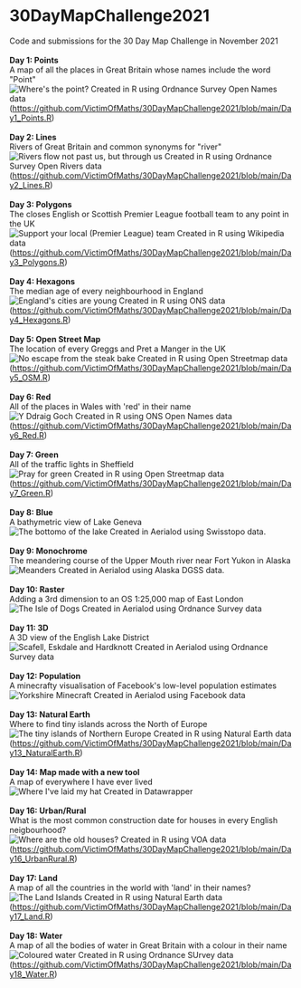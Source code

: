 # 30DayMapChallenge2021
Code and submissions for the 30 Day Map Challenge in November 2021
<br><br>
**Day 1: Points**
<br>
A map of all the places in Great Britain whose names include the word "Point"<br>
![Where's the point?](https://github.com/VictimOfMaths/30DayMapChallenge2021/blob/main/Day1_Points.png)
Created in R using Ordnance Survey Open Names data (https://github.com/VictimOfMaths/30DayMapChallenge2021/blob/main/Day1_Points.R)
<br><br>
**Day 2: Lines**
<br>
Rivers of Great Britain and common synonyms for "river"<br>
![Rivers flow not past us, but through us](https://github.com/VictimOfMaths/30DayMapChallenge2021/blob/main/Day2_Lines.png)
Created in R using Ordnance Survey Open Rivers data (https://github.com/VictimOfMaths/30DayMapChallenge2021/blob/main/Day2_Lines.R)
<br><br>
**Day 3: Polygons**
<br>
The closes English or Scottish Premier League football team to any point in the UK<br>
![Support your local (Premier League) team](https://github.com/VictimOfMaths/30DayMapChallenge2021/blob/main/Day3_Polygons.png)
Created in R using Wikipedia data (https://github.com/VictimOfMaths/30DayMapChallenge2021/blob/main/Day3_Polygons.R)
<br><br>
**Day 4: Hexagons**
<br>
The median age of every neighbourhood in England<br>
![England's cities are young](https://github.com/VictimOfMaths/30DayMapChallenge2021/blob/main/Day4_Hexagons.png)
Created in R using ONS data (https://github.com/VictimOfMaths/30DayMapChallenge2021/blob/main/Day4_Hexagons.R)
<br><br>
**Day 5: Open Street Map**
<br>
The location of every Greggs and Pret a Manger in the UK<br>
![No escape from the steak bake](https://github.com/VictimOfMaths/30DayMapChallenge2021/blob/main/Day5_OSM.png)
Created in R using Open Streetmap data (https://github.com/VictimOfMaths/30DayMapChallenge2021/blob/main/Day5_OSM.R)
<br><br>
**Day 6: Red**
<br>
All of the places in Wales with 'red' in their name<br>
![Y Ddraig Goch](https://github.com/VictimOfMaths/30DayMapChallenge2021/blob/main/Day6_Red.png)
Created in R using ONS Open Names data (https://github.com/VictimOfMaths/30DayMapChallenge2021/blob/main/Day6_Red.R)
<br><br>
**Day 7: Green**
<br>
All of the traffic lights in Sheffield<br>
![Pray for green](https://github.com/VictimOfMaths/30DayMapChallenge2021/blob/main/Day7_Green.png)
Created in R using Open Streetmap data (https://github.com/VictimOfMaths/30DayMapChallenge2021/blob/main/Day7_Green.R)
<br><br>
**Day 8: Blue**
<br>
A bathymetric view of Lake Geneva<br>
![The bottomo of the lake](https://github.com/VictimOfMaths/30DayMapChallenge2021/blob/main/Day8_Blue.png)
Created in Aerialod using Swisstopo data.
<br><br>
**Day 9: Monochrome**
<br>
The meandering course of the Upper Mouth river near Fort Yukon in Alaska<br>
![Meanders](https://github.com/VictimOfMaths/30DayMapChallenge2021/blob/main/Day9_Monochrome.png)
Created in Aerialod using Alaska DGSS data.
<br><br>
**Day 10: Raster**
<br>
Adding a 3rd dimension to an OS 1:25,000 map of East London<br>
![The Isle of Dogs](https://github.com/VictimOfMaths/30DayMapChallenge2021/blob/main/Day10_Raster.png)
Created in Aerialod using Ordnance Survey data
<br><br>
**Day 11: 3D**
<br>
A 3D view of the English Lake District<br>
![Scafell, Eskdale and Hardknott](https://github.com/VictimOfMaths/30DayMapChallenge2021/blob/main/Day11_3D.png)
Created in Aerialod using Ordnance Survey data
<br><br>
**Day 12: Population**
<br>
A minecrafty visualisation of Facebook's low-level population estimates<br>
![Yorkshire Minecraft](https://github.com/VictimOfMaths/30DayMapChallenge2021/blob/main/Day12_Population.png)
Created in Aerialod using Facebook data
<br><br>
**Day 13: Natural Earth**
<br>
Where to find tiny islands across the North of Europe<br>
![The tiny islands of Northern Europe](https://github.com/VictimOfMaths/30DayMapChallenge2021/blob/main/Day13_NaturalEarth.png)
Created in R using Natural Earth data (https://github.com/VictimOfMaths/30DayMapChallenge2021/blob/main/Day13_NaturalEarth.R)
<br><br>
**Day 14: Map made with a new tool**
<br>
A map of everywhere I have ever lived<br>
![Where I've laid my hat](https://github.com/VictimOfMaths/30DayMapChallenge2021/blob/main/Day14_NewTool.PNG)
Created in Datawrapper
<br><br>
**Day 16: Urban/Rural**
<br>
What is the most common construction date for houses in every English neigbourhood?<br>
![Where are the old houses?](https://github.com/VictimOfMaths/30DayMapChallenge2021/blob/main/Day16_UrbanRural.png)
Created in R using VOA data (https://github.com/VictimOfMaths/30DayMapChallenge2021/blob/main/Day16_UrbanRural.R)
<br><br>
**Day 17: Land**
<br>
A map of all the countries in the world with 'land' in their names?<br>
![The Land Islands](https://github.com/VictimOfMaths/30DayMapChallenge2021/blob/main/Day17_Land.png)
Created in R using Natural Earth data (https://github.com/VictimOfMaths/30DayMapChallenge2021/blob/main/Day17_Land.R)
<br><br>
**Day 18: Water**
<br>
A map of all the bodies of water in Great Britain with a colour in their name<br>
![Coloured water](https://github.com/VictimOfMaths/30DayMapChallenge2021/blob/main/Day18_Water.png)
Created in R using Ordnance SUrvey data (https://github.com/VictimOfMaths/30DayMapChallenge2021/blob/main/Day18_Water.R)
<br><br>

